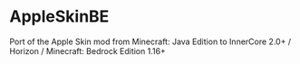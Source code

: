 # AppleSkinBE
Port of the Apple Skin mod from Minecraft: Java Edition to InnerCore 2.0+ / Horizon / Minecraft: Bedrock Edition 1.16+